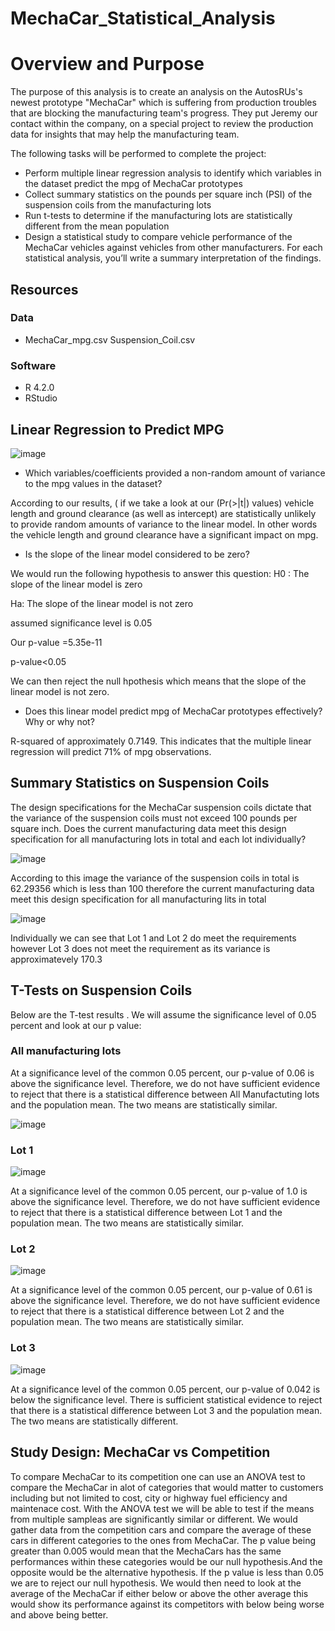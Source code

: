 # MechaCar_Statistical_Analysis
# Overview and Purpose

The purpose of this analysis is to create an analysis on the AutosRUs's newest prototype "MechaCar" which is suffering from production troubles that are blocking the manufacturing team's progress.
They put Jeremy our contact within the company, on a special project to review the production data for insights that may help the manufacturing team.

The following tasks will be performed to complete the project:
- Perform multiple linear regression analysis to identify which variables in the dataset predict the mpg of MechaCar prototypes
- Collect summary statistics on the pounds per square inch (PSI) of the suspension coils from the manufacturing lots
- Run t-tests to determine if the manufacturing lots are statistically different from the mean population
- Design a statistical study to compare vehicle performance of the MechaCar vehicles against vehicles from other manufacturers. For each statistical analysis, you’ll write a summary interpretation of the findings.

## Resources

### Data
- MechaCar_mpg.csv Suspension_Coil.csv

### Software

- R 4.2.0
- RStudio

## Linear Regression to Predict MPG

![image](https://user-images.githubusercontent.com/99924850/173481915-4a0407fc-eca3-4d06-b6f4-e8e6faf0acfc.png)


- Which variables/coefficients provided a non-random amount of variance to the mpg values in the dataset?

According to our results, ( if we take a look at our (Pr(>|t|) values) vehicle length and ground clearance (as well as intercept) are statistically unlikely to provide random amounts of variance to the linear model. In other words the vehicle length and ground clearance have a significant impact on mpg.

- Is the slope of the linear model considered to be zero?

We would run the following hypothesis to answer this question:
H0 : The slope of the linear model is zero

Ha: The slope of the linear model is not zero

 assumed significance level is 0.05 

Our p-value =5.35e-11

p-value<0.05

We can then reject the null hpothesis which means that the slope of the linear model is not zero.

- Does this linear model predict mpg of MechaCar prototypes effectively? Why or why not?

R-squared of approximately 0.7149. This indicates that the multiple linear regression will predict 71% of mpg observations.

## Summary Statistics on Suspension Coils

The design specifications for the MechaCar suspension coils dictate that the variance of the suspension coils must not exceed 100 pounds per square inch. Does the current manufacturing data meet this design specification for all manufacturing lots in total and each lot individually?

![image](https://user-images.githubusercontent.com/99924850/173484213-968544bc-faa4-43ec-a129-09e493e05513.png)

According to this image the variance of the suspension coils  in total is 62.29356 which is less than 100 therefore the current manufacturing data meet this design specification for all manufacturing lits in total 

![image](https://user-images.githubusercontent.com/99924850/173484647-8ab852d6-0ca1-46cc-9cf8-a398969616d3.png)

Individually we can see that Lot 1 and Lot 2 do meet the requirements however Lot 3 does not meet the requirement as its variance is approximatevely 170.3

## T-Tests on Suspension Coils

Below are the T-test results . We will assume the significance level of 0.05 percent and look at our p value:

### All manufacturing lots 

At a significance level of the common 0.05 percent, our p-value of 0.06 is above the significance level. Therefore, we do not have sufficient evidence to reject that there is a statistical difference between All Manufactuting lots and the population mean. The two means are statistically similar.

![image](https://user-images.githubusercontent.com/99924850/173485612-35b57276-0af0-425c-8364-95a9fe9d810b.png)

### Lot 1 

![image](https://user-images.githubusercontent.com/99924850/173486654-a845fc93-87fc-4b32-a5d5-d1663059bb3f.png)

At a significance level of the common 0.05 percent, our p-value of 1.0 is above the significance level. Therefore, we do not have sufficient evidence to reject that there is a statistical difference between Lot 1 and the population mean. The two means are statistically similar.

### Lot 2

![image](https://user-images.githubusercontent.com/99924850/173486786-a85568ed-9889-48af-8c7c-2ffed53b425d.png)

At a significance level of the common 0.05 percent, our p-value of 0.61 is above the significance level. Therefore, we do not have sufficient evidence to reject that there is a statistical difference between Lot 2 and the population mean. The two means are statistically similar.

### Lot 3

![image](https://user-images.githubusercontent.com/99924850/173486915-9d62bbfe-4e3b-4c00-a601-b9c2b99c816b.png)

At a significance level of the common 0.05 percent, our p-value of 0.042 is below the significance level. There is sufficient statistical evidence to reject that there is a statistical difference between Lot 3 and the population mean. The two means are statistically different.

## Study Design: MechaCar vs Competition

To compare MechaCar to its competition one can use an ANOVA test to compare the MechaCar in alot of categories that would matter to customers including but not limited to  cost, city or highway fuel efficiency and maintenace cost.
With the ANOVA test we will be able to test if the means from multiple sampleas are significantly similar or different.
We would gather data from the competition cars and compare the average of these cars in different categories to the ones from MechaCar.
The p value being greater than 0.005 would mean that the MechaCars has the same performances within these categories would be our null hypothesis.And the opposite would be the alternative hypothesis.
If the p value is less than 0.05  we are to reject our null hypothesis. We would then need to look at the average of the MechaCar if either below or above the other average this would show its performance against its competitors with below being worse and above being better.












